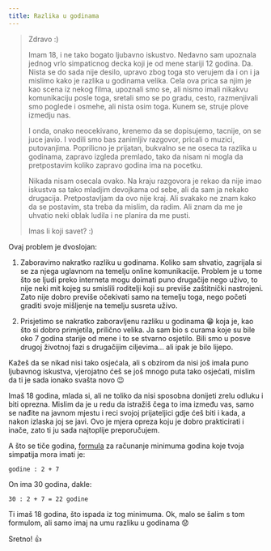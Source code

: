 ```yaml
---
title: Razlika u godinama
---
```


> Zdravo :)
>
> Imam 18, i ne tako bogato ljubavno iskustvo. Nedavno sam upoznala jednog vrlo simpaticnog decka koji je od mene stariji 12 godina. Da. Nista se do sada nije desilo, upravo zbog toga sto verujem da i on i ja mislimo kako je razlika u godinama velika. Cela ova prica sa njim je kao scena iz nekog filma, upoznali smo se, ali nismo imali nikakvu komunikaciju posle toga, sretali smo se po gradu, cesto, razmenjivali smo poglede i osmehe, ali nista osim toga. Kunem se, struje plove izmedju nas.
>
> I onda, onako neocekivano, krenemo da se dopisujemo, tacnije, on se juce javio. I vodili smo bas zanimljiv razgovor, pricali o muzici, putovanjima. Poprilicno je prijatan, bukvalno se ne oseca ta razlika u godinama, zapravo izgleda premlado, tako da nisam ni mogla da pretpostavim koliko zapravo godina ima na pocetku.
>
> Nikada nisam osecala ovako. Na kraju razgovora je rekao da nije imao iskustva sa tako mladjim devojkama od sebe, ali da sam ja nekako drugacija.
Pretpostavljam da ovo nije kraj. Ali svakako ne znam kako da se postavim, sta treba da mislim, da radim. Ali znam da me je uhvatio neki oblak ludila i ne planira da me pusti.
>
> Imas li koji savet? :)

Ovaj problem je dvoslojan:

  1. Zaboravimo nakratko razliku u godinama. Koliko sam shvatio, zagrijala si se za njega uglavnom na temelju online komunikacije. Problem je u tome što se ljudi preko interneta mogu doimati puno drugačije nego uživo, to nije neki mit kojeg su smislili roditelji koji su previše zaštitnički nastrojeni. Zato nije dobro previše očekivati samo na temelju toga, nego početi graditi svoje mišljenje na temelju susreta uživo.

  2. Prisjetimo se nakratko zaboravljenu razliku u godinama :grin: koja je, kao što si dobro primjetila, prilično velika. Ja sam bio s curama koje su bile oko 7 godina starije od mene i to se stvarno osjetilo. Bili smo u posve drugoj životnoj fazi s drugačijim ciljevima... ali ipak je bilo lijepo.

Kažeš da se nikad nisi tako osjećala, ali s obzirom da nisi još imala puno ljubavnog iskustva, vjerojatno ćeš se još mnogo puta tako osjećati, mislim da ti je sada ionako svašta novo :wink:

Imaš 18 godina, mlada si, ali ne toliko da nisi sposobna donijeti zrelu odluku i biti oprezna. Mislim da je u redu da istražiš čega to ima između vas, samo se nađite na javnom mjestu i reci svojoj prijateljici gdje ćeš biti i kada, a nakon izlaska joj se javi. Ovo je mjera opreza koju je dobro prakticirati i inače, zato ti ju sada najtoplije preporučujem.

A što se tiče godina, [formula](https://xkcd.com/314/) za računanje minimuma godina koje tvoja simpatija mora imati je:

```
godine : 2 + 7
```

On ima 30 godina, dakle:

```
30 : 2 + 7 = 22 godine
```

Ti imaš 18 godina, što ispada iz tog minimuma. Ok, malo se šalim s tom formulom, ali samo imaj na umu razliku u godinama :worried:

Sretno! :+1:
